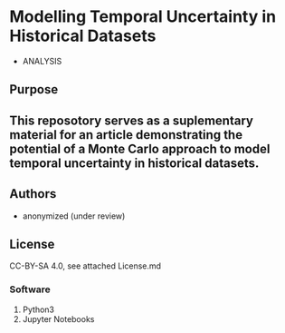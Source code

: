 # Modelling Temporal Uncertainty in Historical Datasets
* ANALYSIS

## Purpose
This reposotory serves as a suplementary material for an article demonstrating the potential of a Monte Carlo approach to model temporal uncertainty in historical datasets.
---
## Authors
* anonymized (under review)

## License
CC-BY-SA 4.0, see attached License.md

### Software
1. Python3
1. Jupyter Notebooks




